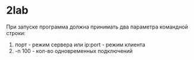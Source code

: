 # 2lab
При запуске программа должна принимать два параметра командной строки:

 1) порт - режим сервера или ip:port - режим клиента
 2) -n 100 - кол-во одновременных подключений
